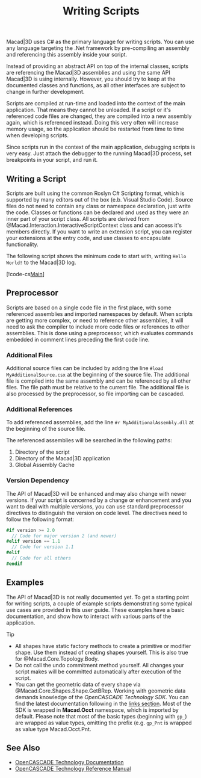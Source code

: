 ﻿---
uid: dbef1051-1ced-4b54-89a5-64c02de1722d
title: Writing Scripts
icon: ScriptIcon.svg
---
Macad\|3D uses C# as the primary language for writing scripts. You can use any language targeting the .Net framework by pre-compiling an assembly and referencing this assembly inside your script.

Instead of providing an abstract API on top of the internal classes, scripts are referencing the Macad\|3D assemblies and using the same API Macad\|3D is using internally. However, you should try to keep at the documented classes and functions, as all other interfaces are subject to change in further development.

Scripts are compiled at run-time and loaded into the context of the main application. That means they cannot be unloaded. If a script or it's referenced code files are changed, they are compiled into a new assembly again, which is referenced instead. Doing this very often will increase memory usage, so the application should be restarted from time to time when developing scripts.

Since scripts run in the context of the main application, debugging scripts is very easy. Just attach the debugger to the running Macad\|3D process, set breakpoints in your script, and run it.

## Writing a Script
Scripts are built using the common Roslyn C# Scripting format, which is supported by many editors out of the box (e.b. Visual Studio Code). Source files do not need to contain any class or namespace declaration, just write the code. Classes or functions can be declared and used as they were an inner part of your script class. All scripts are derived from @Macad.Interaction.InteractiveScriptContext class and can access it's members directly.
If you want to write an extension script, you can register your extensions at the entry code, and use classes to encapsulate functionality.

The following script shows the minimum code to start with, writing `Hello World!` to the Macad\|3D log.

[!code-cs[Main](Samples/HelloWorld.csx)]

## Preprocessor
Scripts are based on a single code file in the first place, with some referenced assemblies and imported namespaces by default. When scripts are getting more complex, or need to reference other assemblies, it will need to ask the compiler to include more code files or references to other assemblies. This is done using a preprocessor, which evaluates commands embedded in comment lines preceding the first code line.

### Additional Files
Additional source files can be included by adding the line `#load MyAdditionalSource.csx` at the beginning of the source file. The additional file is compiled into the same assembly and can be referenced by all other files. The file path must be relative to the current file. The additional file is also processed by the preprocessor, so file importing can be cascaded.

### Additional References
To add referenced assemblies, add the line `#r MyAdditionalAssembly.dll` at the beginning of the source file. 

The referenced assemblies will be searched in the following paths:
1. Directory of the script
2. Directory of the Macad\|3D application
3. Global Assembly Cache

### Version Dependency
The API of Macad\|3D will be enhanced and may also change with newer versions. If your script is concerned by a change or enhancement and you want to deal with multiple versions, you can use standard preprocessor directives to distinguish the version on code level. The directives need to follow the following format:
```cs
#if version >= 2.0
  // Code for major version 2 (and newer)
#elif version == 1.1
  // Code for version 1.1
#elif
  // Code for all others
#endif              
```

## Examples
The API of Macad\|3D is not really documented yet. To get a starting point for writing scripts, a couple of example scripts demonstrating some typical use cases are provided in this user guide. These examples have a basic documentation, and show how to interact with various parts of the application.

> [!TIP]
> * All shapes have static factory methods to create a primitive or modifier shape. Use them instead of creating shapes yourself. This is also true for @Macad.Core.Topology.Body.
> * Do not call the undo commitment method yourself. All changes your script makes will be committed automatically after execution of the script.
> * You can get the geometric data of every shape via @Macad.Core.Shapes.Shape.GetBRep. Working with geometric data demands knowledge of the _OpenCASCADE Technology SDK_. You can find the latest documentation following in the [links section](xref:dbef1051-1ced-4b54-89a5-64c02de1722d#see-also). Most of the SDK is wrapped in __Macad.Occt__ namespace, which is imported by default. Please note that most of the basic types (beginning with `gp_`) are wrapped as value types, omitting the prefix (e.g. `gp_Pnt` is wrapped as value type Macad.Occt.Pnt.

## See Also
- [OpenCASCADE Technology Documentation](https://dev.opencascade.org/doc/overview/html/index.html)
- [OpenCASCADE Technology Reference Manual](https://dev.opencascade.org/doc/refman/html/index.html)
